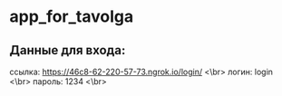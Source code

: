 # app_for_tavolga

## Данные для входа:
ссылка: https://46c8-62-220-57-73.ngrok.io/login/ 
<\br>
логин: login
<\br>
пароль: 1234
<\br>
